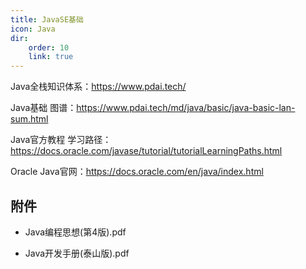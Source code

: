 ```yaml
---
title: JavaSE基础
icon: Java
dir:
    order: 10
    link: true
---
```


Java全栈知识体系：<https://www.pdai.tech/>

Java基础 图谱：<https://www.pdai.tech/md/java/basic/java-basic-lan-sum.html>

Java官方教程 学习路径：<https://docs.oracle.com/javase/tutorial/tutorialLearningPaths.html>

Oracle Java官网：<https://docs.oracle.com/en/java/index.html>

## 附件

- <a :href="$withBase('/files/Java/Java编程思想(第4版).pdf')" download>Java编程思想(第4版).pdf</a>

- <a :href="$withBase('/files/Java/Java开发手册(泰山版).pdf')" download>Java开发手册(泰山版).pdf</a>


